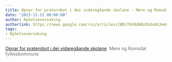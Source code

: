 ```yaml
---
title: Opnar for praterobot i dei vidaregåande skolane - Møre og Romsdal fylkeskommune
date: "2023-11-21 08:00:00"
author: Nyhetsovervaking
authorlink: https://news.google.com/rss/articles/CBMiTGh0dHBzOi8vbXJmeWxrZS5uby9ueWhlaXRlci9vcG5hci1mb3ItcHJhdGVyb2JvdC1pLWRlaS12aWRhcmVnYWFhbmRlLXNrb2xhbmXSAQA?oc=5
tags:
- Nyhetsovervaking
---
```

<a href="https://news.google.com/rss/articles/CBMiTGh0dHBzOi8vbXJmeWxrZS5uby9ueWhlaXRlci9vcG5hci1mb3ItcHJhdGVyb2JvdC1pLWRlaS12aWRhcmVnYWFhbmRlLXNrb2xhbmXSAQA?oc=5" target="_blank">Opnar for praterobot i dei vidaregåande skolane</a>&nbsp;&nbsp;<font color="#6f6f6f">Møre og Romsdal fylkeskommune</font>